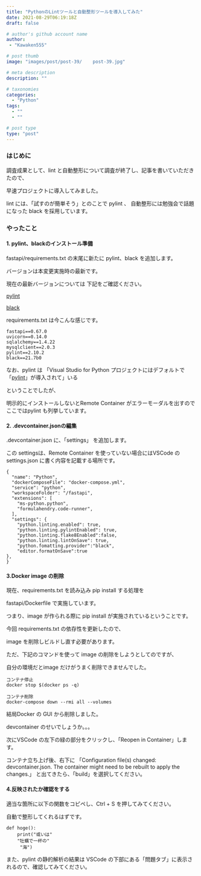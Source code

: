 ```yaml
---
title: "PythonのLintツールと自動整形ツールを導入してみた"
date: 2021-08-29T06:19:18Z
draft: false

# author's github account name
author:
 - "Kawaken555"

# post thumb
image: "images/post/post-39/	post-39.jpg"

# meta description
description: ""

# taxonomies
categories: 
  - "Python"
tags:
  - ""
  - ""

# post type
type: "post"
---
```


### はじめに

調査成果として、lint と自動整形について調査が終了し、記事を書いていただきたので、  

早速プロジェクトに導入してみました。   

lint には、「試すのが簡単そう」とのことで pylint 、 自動整形には勉強会で話題になった black を採用しています。     



### やったこと

#### 1. pylint、blackのインストール準備

fastapi/requirements.txt の末尾に新たに pylint、black を追加します。  

バージョンは本変更実施時の最新です。   

現在の最新バージョンについては 下記をご確認ください。

[pylint](https://pypi.org/project/pylint/)

[black](https://pypi.org/project/black/) 

requirements.txt は今こんな感じです。

```
fastapi==0.67.0
uvicorn==0.14.0
sqlalchemy==1.4.22
mysqlclient==2.0.3
pylint==2.10.2
black==21.7b0
```



なお、pylint は 「Visual Studio for Python プロジェクトにはデフォルトで「[pylint](https://www.pylint.org/)」が導入されて」いる

ということでしたが、   

明示的にインストールしないとRemote Container がエラーモーダルを出すのでここではpylint も列挙しています。



#### 2. .devcontainer.jsonの編集

.devcontainer.json に、「settings」 を追加します。

この settingsは、Remote Container を使っていない場合にはVSCode の settings.json に書く内容を記載する場所です。     

```
{
  "name": "Python",
  "dockerComposeFile": "docker-compose.yml",
  "service": "python",
  "workspaceFolder": "/fastapi",
  "extensions": [
    "ms-python.python",
    "formulahendry.code-runner",
  ],
  "settings": {
    "python.linting.enabled": true,
    "python.linting.pylintEnabled": true,
    "python.linting.flake8Enabled":false,
    "python.linting.lintOnSave": true,
    "python.fomatting.provider":"black",
    "editor.formatOnSave":true
},
}
```



#### 3.Docker image の削除  

現在、requirements.txt を読み込み pip install する処理を    

fastapi/Dockerfile で実施しています。   

つまり、image が作られる際に pip install が実施されているということです。   

今回 requirements.txt の依存性を更新したので、

image を削除しビルドし直す必要があります。   



ただ、下記のコマンドを使って image の削除をしようとしてのですが、

自分の環境だとimage だけがうまく削除できませんでした。

```
コンテナ停止
docker stop $(docker ps -q)

コンテナ削除
docker-compose down --rmi all --volumes
```



結局Docker の GUI から削除しました。

devcontainer のせいでしょうか。。。     



次にVSCode の左下の緑の部分をクリックし、「Reopen in Container」します。



コンテナ立ち上げ後、右下に 「Configuration file(s) changed: devcontainer.json. The container might need to be rebuilt to apply the changes.」 と出てきたら、「build」を選択してください。



#### 4.反映されたか確認をする

適当な箇所に以下の関数をコピペし、Ctrl + S を押してみてください。

自動で整形してくれるはずです。   

```
def hoge():
    print("或いは" 
    "牡蠣で一杯の"
     "海")
```



また、pylint の静的解析の結果は VSCode の下部にある「問題タブ」に表示されるので、確認してみてください。   

